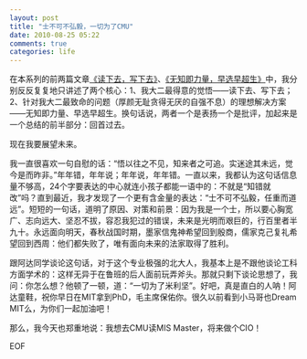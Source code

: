 ```yaml
---
layout: post
title: "士不可不弘毅，一切为了CMU"
date: 2010-08-25 05:22
comments: true
categories: life
---
```


在本系列的前两篇文章[《读下去，写下去》](http://puncsky.github.com/blog/2010/08/20/read-and-write/)、[《无知即力量，早选早超生》](http://puncsky.github.com/blog/2010/08/24/ignorance-is-strength/)中，我分别反反复复地只讲述了两个核心：1、我大二最得意的觉悟——读下去、写下去；2、针对我大二最致命的问题（厚颜无耻贪得无厌的自强不息）的理想解决方案——无知即力量、早选早超生。换句话说，两者一个是表扬一个是批评，加起来是一个总结的前半部分：回首过去。

 

现在我要展望未来。

 

我一直很喜欢一句自慰的话：“悟以往之不见，知来者之可追。实迷途其未远，觉今是而昨非。”年年错，年年说；年年说，年年错。一直以来，我都认为这句话信息量不够高，24个字要表达的中心就连小孩子都能一语中的：不就是“知错就改”吗？直到最近，我才发现了一个更有含金量的表达：“士不可不弘毅，任重而道远”。短短的一句话，道明了原因、对策和前景：因为我是一个士，所以要心胸宽广、志向远大、坚忍不拔，容忍我犯过的错误，未来是光明而艰巨的，行百里者半九十。永远面向明天，春秋战国时期，墨家信鬼神希望回到殷商，儒家克己复礼希望回到西周：他们都失败了，唯有面向未来的法家取得了胜利。

 


跟阿达同学谈论这句话，对于这个专业极强的北大人，我基本上是不跟他谈论工科方面学术的：这样无异于在鲁班的后人面前玩弄斧头。那就只剩下谈论思想了，我问：你怎么想？他顿了一顿，道：“一切为了米利坚”。好吧，真是直白的人呐！阿达童鞋，祝你早日在MIT拿到PhD，毛主席保佑你。很久以前看到小马哥也Dream MIT么，为你们一起加油吧！

 

那么，我今天也郑重地说：我想去CMU读MIS Master，将来做个CIO！



EOF